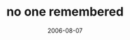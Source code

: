 ---
layout: base.njk
title : 'no one remembered' 
view_title : 'no one remembered' 
year : '2006' 
date : '2006-08-07' 
img_file : '/drawing/nooneremembered.png' 
html_file : 'nooneremembered' 
next_html : 'imreadytofacetheworldwithyo.html' 
year_order : '203' 
permalink : "title/{{html_file}}.html"
---